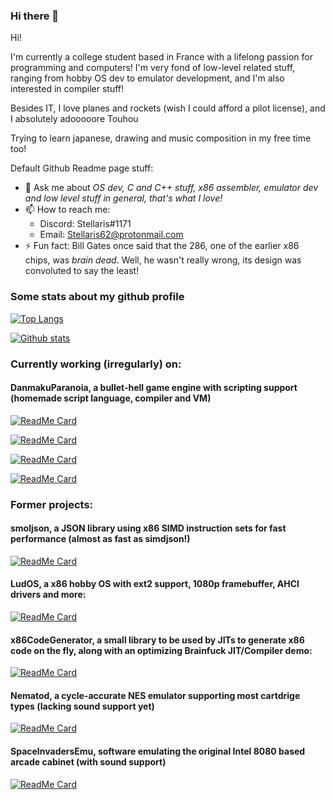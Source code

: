 ### Hi there 👋

Hi!

I'm currently a college student based in France with a lifelong passion for programming and computers!
I'm very fond of low-level related stuff, ranging from hobby OS dev to emulator development, and I'm also interested in compiler stuff!


Besides IT, I love planes and rockets (wish I could afford a pilot license), and I absolutely adooooore Touhou

Trying to learn japanese, drawing and music composition in my free time too!

Default Github Readme page stuff:

- 💬 Ask me about _OS dev, C and C++ stuff, x86 assembler, emulator dev and low level stuff in general, that's what I love!_
- 📫 How to reach me: 
  - Discord: Stellaris#1171
  - Email: Stellaris62@protonmail.com
- ⚡ Fun fact: Bill Gates once said that the 286, one of the earlier x86 chips, was _brain dead_. Well, he wasn't really wrong, its design was convoluted to say the least!

### Some stats about my github profile

[![Top Langs](https://github-readme-stats.vercel.app/api/top-langs/?username=Stellaris-code&show_icons=true)](https://github.com/anuraghazra/github-readme-stats)

[![Github stats](https://github-readme-stats.vercel.app/api?username=Stellaris-code&show_icons=true)](https://github.com/anuraghazra/github-readme-stats)

### Currently working (irregularly) on:

#### DanmakuParanoia, a bullet-hell game engine with scripting support (homemade script language, compiler and VM)

[![ReadMe Card](https://github-readme-stats.vercel.app/api/pin/?username=Stellaris-code&repo=DanmakuParanoia)](https://github.com/Stellaris-code/DanmakuParanoia)

[![ReadMe Card](https://github-readme-stats.vercel.app/api/pin/?username=Stellaris-code&repo=DanPaCompiler)](https://github.com/Stellaris-code/DanPaCompiler)

[![ReadMe Card](https://github-readme-stats.vercel.app/api/pin/?username=Stellaris-code&repo=DanPaAssembler)](https://github.com/Stellaris-code/DanPaAssembler)

[![ReadMe Card](https://github-readme-stats.vercel.app/api/pin/?username=Stellaris-code&repo=DanPaVM)](https://github.com/Stellaris-code/DanPaVM)


### Former projects:

#### smoljson, a JSON library using x86 SIMD instruction sets for fast performance (almost as fast as simdjson!)

[![ReadMe Card](https://github-readme-stats.vercel.app/api/pin/?username=Stellaris-code&repo=smoljson)](https://github.com/Stellaris-code/smoljson)

#### LudOS, a x86 hobby OS with ext2 support, 1080p framebuffer, AHCI drivers and more:

[![ReadMe Card](https://github-readme-stats.vercel.app/api/pin/?username=Stellaris-code&repo=LudOS)](https://github.com/Stellaris-code/LudOS)

#### x86CodeGenerator, a small library to be used by JITs to generate x86 code on the fly, along with an optimizing Brainfuck JIT/Compiler demo:

[![ReadMe Card](https://github-readme-stats.vercel.app/api/pin/?username=Stellaris-code&repo=x86CodeGenerator)](https://github.com/Stellaris-code/x86CodeGenerator)

#### Nematod, a cycle-accurate NES emulator supporting most cartdrige types (lacking sound support yet)

[![ReadMe Card](https://github-readme-stats.vercel.app/api/pin/?username=NematodCorp&repo=Nematod)](https://github.com/NematodCorp/Nematod)

#### SpaceInvadersEmu, software emulating the original Intel 8080 based arcade cabinet (with sound support)

[![ReadMe Card](https://github-readme-stats.vercel.app/api/pin/?username=Stellaris-code&repo=SpaceInvadersEmu)](https://github.com/Stellaris-code/SpaceInvadersEmu)
